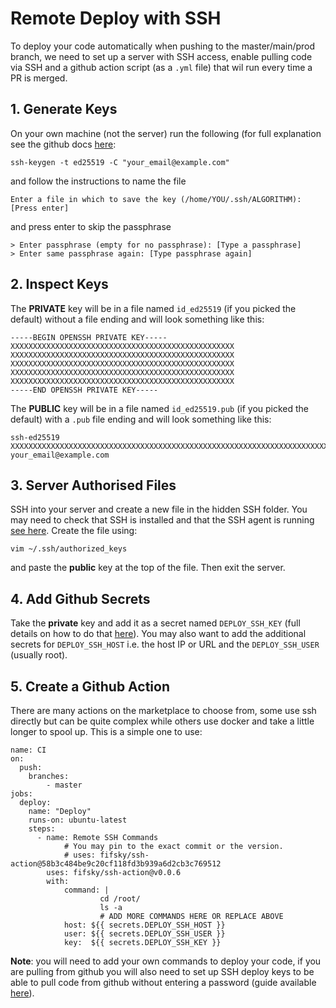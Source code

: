 # Remote Deploy with SSH
To deploy your code automatically when pushing to the master/main/prod branch, we need to set up a server with SSH access, enable pulling code via SSH and a github action script (as a `.yml` file) that wil run every time a PR is merged.

## 1.  Generate Keys
On your own machine (not the server) run the following (for full explanation see the github docs [here](https://docs.github.com/en/authentication/connecting-to-github-with-ssh/generating-a-new-ssh-key-and-adding-it-to-the-ssh-agent#adding-your-ssh-key-to-the-ssh-agent):
```
ssh-keygen -t ed25519 -C "your_email@example.com"
```
and follow the instructions to name the file
```
Enter a file in which to save the key (/home/YOU/.ssh/ALGORITHM):[Press enter]
```
and  press enter to skip the passphrase
```
> Enter passphrase (empty for no passphrase): [Type a passphrase]
> Enter same passphrase again: [Type passphrase again]
```

## 2. Inspect Keys
The **PRIVATE** key will be in a file named `id_ed25519` (if you picked the default) without a file ending and will look something like this:
```
-----BEGIN OPENSSH PRIVATE KEY-----
XXXXXXXXXXXXXXXXXXXXXXXXXXXXXXXXXXXXXXXXXXXXXXXXXX
XXXXXXXXXXXXXXXXXXXXXXXXXXXXXXXXXXXXXXXXXXXXXXXXXX
XXXXXXXXXXXXXXXXXXXXXXXXXXXXXXXXXXXXXXXXXXXXXXXXXX
XXXXXXXXXXXXXXXXXXXXXXXXXXXXXXXXXXXXXXXXXXXXXXXXXX
XXXXXXXXXXXXXXXXXXXXXXXXXXXXXXXXXXXXXXXXXXXXXXXXXX
-----END OPENSSH PRIVATE KEY-----
```

The **PUBLIC** key will be in a file named `id_ed25519.pub` (if you picked the default) with a `.pub` file ending and will look something like this:
```
ssh-ed25519 XXXXXXXXXXXXXXXXXXXXXXXXXXXXXXXXXXXXXXXXXXXXXXXXXXXXXXXXXXXXXXXXXXXXXXXXXXXXXXXXXXXX your_email@example.com
```

## 3. Server Authorised Files
SSH into your server and create a new file in the hidden SSH folder. You may need to check that SSH is installed and that the SSH agent is running [see here](https://docs.github.com/en/authentication/connecting-to-github-with-ssh/generating-a-new-ssh-key-and-adding-it-to-the-ssh-agent#adding-your-ssh-key-to-the-ssh-agent). Create the file using:
```
vim ~/.ssh/authorized_keys
```
and paste the **public** key at the top of the file. Then exit the server.

## 4. Add Github Secrets
Take the **private** key and add it as a secret named `DEPLOY_SSH_KEY` (full details on how to do that [here](https://docs.github.com/en/authentication/connecting-to-github-with-ssh/adding-a-new-ssh-key-to-your-github-account)).  You may also want to add the additional secrets for `DEPLOY_SSH_HOST` i.e. the host IP or URL and the `DEPLOY_SSH_USER` (usually root).

## 5. Create a Github Action
There are many actions on the marketplace to choose from, some use ssh directly but can be quite complex while others use docker and take a little longer to spool up.  This is a simple one to use:
```
name: CI
on:
  push:
    branches:
        - master
jobs:
  deploy:
    name: "Deploy"
    runs-on: ubuntu-latest
    steps:
      - name: Remote SSH Commands
            # You may pin to the exact commit or the version.
            # uses: fifsky/ssh-action@58b3c484be9c20cf118fd3b939a6d2cb3c769512
        uses: fifsky/ssh-action@v0.0.6
        with:
            command: |
                    cd /root/ 
                    ls -a          
                    # ADD MORE COMMANDS HERE OR REPLACE ABOVE
            host: ${{ secrets.DEPLOY_SSH_HOST }}
            user: ${{ secrets.DEPLOY_SSH_USER }}
            key:  ${{ secrets.DEPLOY_SSH_KEY }}
```
**Note**: you will need to add your own commands to deploy your code, if you are pulling from github you will also need to set up SSH deploy keys to be able to pull code from github without entering a password (guide available [here](https://docs.github.com/en/authentication/connecting-to-github-with-ssh/managing-deploy-keys)).
